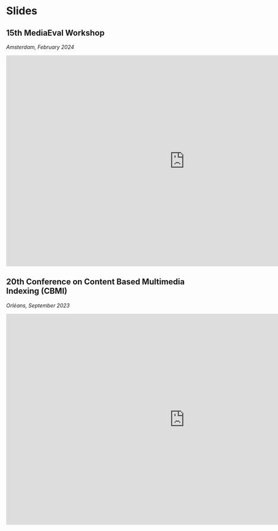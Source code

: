 # Slides

## 15th MediaEval Workshop
*Amsterdam, February 2024*

<iframe src="https://docs.google.com/presentation/d/e/2PACX-1vQoMDaXpftyQKT92d4U9CzLg-KNOvKZ1QH7m9iEoXm0bBTOtphsIySlMonwv-Pk8ItS1Gav17P3IcE-/embed?start=true&loop=true&delayms=3000" frameborder="0" width="960" height="569" allowfullscreen="true" mozallowfullscreen="true" webkitallowfullscreen="true"></iframe>

## 20th Conference on Content Based Multimedia Indexing (CBMI)
*Orléans, September 2023*

<iframe src="https://docs.google.com/presentation/d/e/2PACX-1vRyyvxvOXsaeUGaiLC3orxNuRNp5tpR9Fg7RbhNm563skroOlpCYwmLc4hrh_UGIa5N5UFmA3OSlrVk/embed?start=true&loop=false&delayms=3000" frameborder="0" width="960" height="569" allowfullscreen="true" mozallowfullscreen="true" webkitallowfullscreen="true"></iframe>